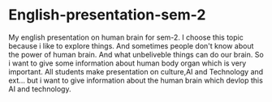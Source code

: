# English-presentation-sem-2
My english presentation on human brain for sem-2.
I choose this topic because i like to explore things.
And sometimes people don't know about the power of human brain.
And what unbeliveble things can do our brain.
So i want to give some information about human body organ which is very important.
All students make presentation on culture,AI and Technology and ext...
but i want to give information about the human brain which devlop this AI and technology.
